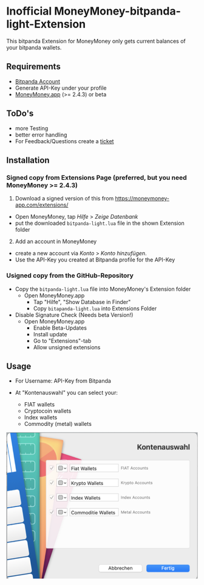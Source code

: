 # Inofficial MoneyMoney-bitpanda-light-Extension

This bitpanda Extension for MoneyMoney only gets current balances of your bitpanda wallets.

Requirements
----------------

* [Bitpanda Account](https://www.bitpanda.com)
* Generate API-Key under your profile
* [MoneyMoney.app](https://moneymoney-app.com) (>= 2.4.3) or beta 

ToDo's
------

* more Testing
* better error handling
* For Feedback/Questions create a [ticket](https://github.com/GimliGloinsSon/MoneyMoney-bitpanda-light-Extension/issues/new)  


Installation
------------

### Signed copy from Extensions Page (preferred, but you need MoneyMoney >= 2.4.3)

1. Download a signed version of this from https://moneymoney-app.com/extensions/
  * Open MoneyMoney, tap *Hilfe* > *Zeige Datenbank*
  * put the downloaded `bitpanda-light.lua` file in the shown Extension folder
2. Add an account in MoneyMoney
  * create a new account via *Konto* > *Konto hinzufügen*.
  * Use the API-Key you created at Bitpanda profile for the API-Key


### Usigned copy from the GitHub-Repository

* Copy the `bitpanda-light.lua` file into MoneyMoney's Extension folder
  * Open MoneyMoney.app
	* Tap "Hilfe", "Show Database in Finder"
	* Copy `bitapanda-light.lua` into Extensions Folder
* Disable Signature Check (Needs beta Version!)
  * Open MoneyMoney.app
	* Enable Beta-Updates
	* Install update
	* Go to "Extensions"-tab
	* Allow unsigned extensions

Usage
-----

* For Username: API-Key from Bitpanda

* At "Kontenauswahl" you can select your:
    * FIAT wallets
    * Cryptocoin wallets
    * Index wallets
    * Commodity (metal) wallets

![MoneyMoney screenshot with Bitpanda account selection](screens/Kontenauswahl.png)
